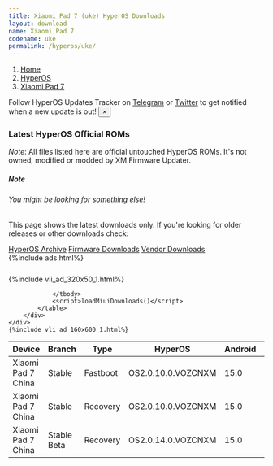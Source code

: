 ```yaml
---
title: Xiaomi Pad 7 (uke) HyperOS Downloads
layout: download
name: Xiaomi Pad 7
codename: uke
permalink: /hyperos/uke/
---
```

<nav aria-label="breadcrumb">
    <ol class="breadcrumb">
        <li class="breadcrumb-item"><a href="/">Home</a></li>
        <li class="breadcrumb-item"><a href="/hyperos/">HyperOS</a></li>
        <li class="breadcrumb-item active" aria-current="page"><a href="/hyperos/uke/">Xiaomi Pad 7</a></li>
    </ol>
</nav>
<div class="alert alert-primary alert-dismissible fade show" role="alert">
    Follow HyperOS Updates Tracker on <a href="https://t.me/MIUIUpdatesTracker" class="alert-link">Telegram</a>
     or <a href="https://twitter.com/MiFwUpdater" class="alert-link">Twitter</a> to get notified when a new update is out!
    <button type="button" class="close" data-dismiss="alert" aria-label="Close">
        <span aria-hidden="true">&times;</span>
    </button>
</div>

### Latest HyperOS Official ROMs
*Note*: All files listed here are official untouched HyperOS ROMs. It's not owned, modified or modded by XM Firmware Updater.
<div class="card">
  <div class="card-body">
    <h5 class="card-title">Note</h5>
    <h6 class="card-subtitle mb-2 text-muted">You might be looking for something else!</h6>
    <p class="card-text">This page shows the latest downloads only.
     If you're looking for older releases or other downloads check:</p>
    <a href="/archive/hyperos/uke/" class="card-link">HyperOS Archive</a>
    <a href="/firmware/uke/" class="card-link">Firmware Downloads</a>
    <a href="/vendor/uke/" class="card-link">Vendor Downloads</a>
  </div>
</div>
{%include ads.html%}
<div class="row justify-content-center">
    <div class="col-10">
        <div class="table-responsive-md" style="margin-top: 25px;">
            {%include vli_ad_320x50_1.html%}
            <table id="miui" class="display dt-responsive nowrap compact table table-striped table-hover table-sm">
                <thead class="thead-dark">
                    <tr>
                        <th data-ref="device">Device</th>
                        <th data-ref="branch">Branch</th>
                        <th data-ref="type">Type</th>
                        <th data-ref="miui">HyperOS</th>
                        <th data-ref="android">Android</th>
                        <th data-ref="size">Size</th>
                        <th data-ref="size">Date</th>
                        <th data-ref="link">Link</th>
                    </tr>
                </thead>
                <tbody>
                <tr><td>Xiaomi Pad 7 China</td><td>Stable</td><td>Fastboot</td><td>OS2.0.10.0.VOZCNXM</td><td>15.0</td><td>9.1 GB</td><td>2024-11-07</td><td><a href="/hyperos/uke/stable/OS2.0.10.0.VOZCNXM/">Download</a></td></tr>
<tr><td>Xiaomi Pad 7 China</td><td>Stable</td><td>Recovery</td><td>OS2.0.10.0.VOZCNXM</td><td>15.0</td><td>7.9 GB</td><td>2024-11-11</td><td><a href="/hyperos/uke/stable/OS2.0.10.0.VOZCNXM/">Download</a></td></tr>
<tr><td>Xiaomi Pad 7 China</td><td>Stable Beta</td><td>Recovery</td><td>OS2.0.14.0.VOZCNXM</td><td>15.0</td><td>7.9 GB</td><td>2024-11-29</td><td><a href="/hyperos/uke/stable beta/OS2.0.14.0.VOZCNXM/">Download</a></td></tr>

                </tbody>
                <script>loadMiuiDownloads()</script>
            </table>
        </div>
    </div>
    {%include vli_ad_160x600_1.html%}
</div>

